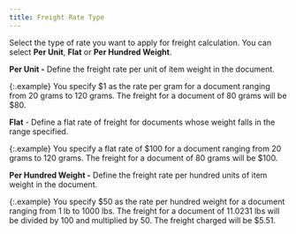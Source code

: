 ```yaml
---
title: Freight Rate Type
---
```



Select the type of rate you want to apply for freight calculation. You  can select **Per Unit**, **Flat** or **Per Hundred Weight**.


**Per Unit -** Define the freight  rate per unit of item weight in the document.


{:.example}
You specify $1 as the rate per gram for a  document ranging from 20 grams to 120 grams. The freight for a document  of 80 grams will be $80.


**Flat** - Define a flat rate of  freight for documents whose weight falls in the range specified.


{:.example}
You specify a flat rate of $100 for a document  ranging from 20 grams to 120 grams. The freight for a document of 80 grams  will be $100.


**Per Hundred Weight -** Define  the freight rate per hundred units of item weight in the document.


{:.example}
You  specify $50 as the rate per hundred weight for a document ranging from  1 lb to 1000 lbs. The freight for a document of 11.0231 lbs will be divided  by 100 and multiplied by 50. The freight charged will be $5.51.
